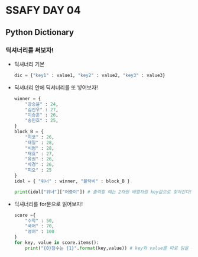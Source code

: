 # SSAFY DAY 04

## Python Dictionary

### 딕셔너리를 써보자!

- 딕셔너리 기본

  ```python
  dic = {"key1" : value1, "key2" : value2, "key3" : value3}
  ```

- 딕셔너리 안에 딕셔너리를 또 넣어보자!

  ```python
  winner = {
      "강승윤" : 24,
      "김진우" : 27,
      "이승훈" : 26,
      "송민호" : 25,
  }
  block_B = {
      "지코" : 26,
      "태일" : 28,
      "비범" : 28,
      "재효" : 27,
      "유권" : 26,
      "박경" : 26,
      "피오" : 25
  }
  idol = { "위너" : winner, "블락비" : block_B }
  
  print(idol["위너"]["어중이"]) # 출력할 때는 2차원 배열처럼 key값으로 찾아간다!
  ```

- 딕셔너리를 for문으로 읽어보자!

  ```python
  score ={
      "수학" : 50,
      "국어" : 70,
      "영어" : 100
  }
  for key, value in score.items():
      print("{0}점수는 {1}".format(key,value)) # key와 value를 따로 읽을 수도 있다!
  ```